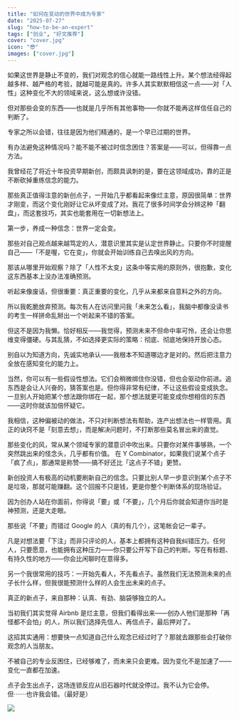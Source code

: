 ```yaml
---
title: "如何在变动的世界中成为专家"
date: "2025-07-27"
slug: "how-to-be-an-expert"
tags: ["创业", "好文推荐"]
cover: "cover.jpg"
icon: "😎"
images: ["cover.jpg"]
---
```

如果这世界是静止不变的，我们对观念的信心就能一路线性上升。某个想法经得起越多样、越严格的考验，就越可能是真的。许多人其实默默相信这一点——对「人性」这种变化不大的领域来说，这么想或许没错。



但对那些会变的东西——也就是几乎所有其他事物——你就不能再这样信任自己的判断了。



专家之所以会错，往往是因为他们精通的，是一个早已过期的世界。



有办法避免这种情况吗？能不能不被过时信念困住？答案是——可以，但得靠一点方法。



我曾经花了将近十年投资早期新创，而颇具讽刺的是，要在这领域成功，靠的正是不断砍掉重练信念的能力。



那些真正值得注意的新创点子，一开始几乎都看起来像烂主意，原因很简单：世界才刚变，而这个变化刚好让它从坏变成了对。我花了很多时间学会分辨这种「翻盘」，而这套技巧，其实也能套用在一切新想法上。



第一步，养成一种信念：世界一定会变。



那些对自己观点越来越笃定的人，潜意识里其实是认定世界静止。只要你不时提醒自己——「不是喔，它在变」，你就会开始训练自己去嗅出风的方向。



那该从哪里开始观察？除了「人性不太变」这条中等实用的原则外，很抱歉，变化这东西基本上没办法准确预测。



听起来像废话，但很重要：真正重要的变化，几乎从来都来自意料之外的方向。



所以我乾脆放弃预测。每次有人在访问里问我「未来怎么看」，我脑中都像没读书的考生一样拼命乱掰出一个听起来不错的答案。



但这不是因为我懒。恰好相反——我觉得，预测未来不但命中率可怜，还会让你思维变得僵硬。与其乱猜，不如选择更实际的策略：彻底、彻底地保持开放心态。



别自以为知道方向，先诚实地承认——我根本不知道哪边才是对的。然后把注意力全放在感知变化的能力上。



当然，你可以有一些假设性想法。它们会稍微绑住你没错，但也会驱动你前进。追东西是会让人兴奋的，猜答案也是。但你得非常有纪律，不让这些假设变成执念。
一旦别人开始把某个想法跟你绑在一起，那个想法就更可能变成你想相信的东西——这时你就该加倍怀疑它。



我相信，这种偏被动的做法，不只对判断想法有帮助，连产出想法也一样管用。真正的诀窍不是「刻意去想」，而是解决问题时，不打断那些莫名冒出来的直觉。



那些变化的风，常从某个领域专家的潜意识中吹出来。只要你对某件事够熟，一个突然跳出来的怪念头，几乎都有价值。
在 Y Combinator，如果我们说某个点子「疯了点」，那通常是称赞——搞不好还比「这点子不错」更赞。



新创投资人有极高的动机要刷新自己的信念。只要比别人早一步意识到某个点子不是垃圾，那就可能赚翻。这个回报不只是钱，更是你整个判断体系的现场验证。



因为创办人站在你面前，你得说「要」或「不要」，几个月后你就会知道你当时是神预测，还是大走眼。



那些说「不要」而错过 Google 的人（真的有几个），这笔帐会记一辈子。



凡是对想法要「下注」而非只评论的人，基本上都拥有这种自我纠错压力。任何人，只要愿意，也能拥有这种压力——你只要公开写下自己的判断。写在有标题、有持久性的地方——你会比闲聊时在意得多。



另一个我很常用的技巧：一开始先看人，不先看点子。虽然我们无法预测未来的点子长什么样，但我很能预测什么样的人会生出未来的点子。



真正的新点子，来自那种：认真、有劲、脑袋够独立的人。



当初我们其实觉得 Airbnb 是烂主意，但我们看得出来——创办人他们是那种「再怪都不会怕」的人，所以我们选择先信人、再信点子，最后押对了。



这招其实通用：想要快一点知道自己什么观念已经过时了？那就去跟那些会打破你观念的人当朋友。



不被自己的专业反困住，已经够难了，而未来只会更难。因为变化不是加速了——变化一直都在加速。



点子会生出点子，这场连锁反应从旧石器时代就没停过。我不认为它会停。
但⋯⋯也许我会错。（最好是）




![](https://prod-files-secure.s3.us-west-2.amazonaws.com/112d0858-5090-4d34-a606-b75eb8d65fd2/46476355-9cf3-4e99-9b7a-3531bc426380/1000202064.png?X-Amz-Algorithm=AWS4-HMAC-SHA256&X-Amz-Content-Sha256=UNSIGNED-PAYLOAD&X-Amz-Credential=ASIAZI2LB4664DNZNP5K%2F20250809%2Fus-west-2%2Fs3%2Faws4_request&X-Amz-Date=20250809T101334Z&X-Amz-Expires=3600&X-Amz-Security-Token=IQoJb3JpZ2luX2VjEH0aCXVzLXdlc3QtMiJIMEYCIQCygTTBl7USQ3hp9vap2ATgooraj269IaRYXXAWOSigFwIhAL9R4GbUgrkp5kgB7bgCJhOE4nSlUCWAQsgs5lkdFUB3KogECLb%2F%2F%2F%2F%2F%2F%2F%2F%2F%2FwEQABoMNjM3NDIzMTgzODA1IgyNDwYX1%2FYkA4kNOT8q3APUthtx3mGDhnLSvwu021xbvfeTovXiOvfxhud%2FBC518TdeTxbMMAp%2B7DMBctyNan2hYIFDSJLq%2BukPPiXPASd3eOW4w5UMdGgLqJnj0DbgFIRu7j%2Fbhm0CwYSBjLsNQOwTTIwJTd4pABEMT6sV64GCIBflo%2BBimEaw3KzOg%2FKhlspq%2F9JCI2tTCN%2Ful3LzyPOE746YGsOUwIqYvzlV6vwLlMA7smlRDkMiKTZOdct%2Bfr74qzGVmEhZVpo0QsMrOrN%2BakdBJMiF4cQV%2BWCwLXg46Bz01GfoMuR5QnqO4UFkU%2BErs1KUiWG%2B6YV0zEXuaYz%2Bz7nNefIT5xRpV60nMnK4vyIOu4fmN2WYBCJUVWQo4cVBdyfL868cVMnk1D6j%2FSjw2uadBn5Hec6Hc5JgqBc6H3SzgCtLYPAWWfmz7Q3joMcT69yiiIxuenCxOKtm9DRN3gBYuBDCFkzAw8nStQv532F8KaXUvw2QybSXCezeg7tSvDGyCT%2BW%2FKCJbd39drkIH%2F%2Bmd%2B0tZXGU06uw%2B5ApkWJal1R2FN6aqZBFPHvUgObSW82FNkQbJ0YTQZ3Mo18QrQl3ILEH%2BeG%2B1lh%2BYMOxKuioB0feKOStQY%2FkmcT4bIESPODJgvO7G9USrzDFqtvEBjqkATKRZ45PS%2BNF%2F4zkkpBXFoaJusya6W61tCGZC4IwsvZnctUao4Nxq9kn9k46aHkIKdGnlU2LaaQ1B1mkVJ2enRydOXADqIFsScjnxiQ%2FsWzbTlL9QhFyOSPhLFreZFlpHD0EpdEzq0dHjid26fxsGJad9sRDnb5riORBarXFUvcHPnviO%2FKD7AnaRIIdrANkKjakUTOZtzCQ1mDRNS3qWStY%2F0dh&X-Amz-Signature=4f728ef8bb8effa75cf9375011c299a3cb65359e2120873a1a65437487d0c48f&X-Amz-SignedHeaders=host&x-amz-checksum-mode=ENABLED&x-id=GetObject)

